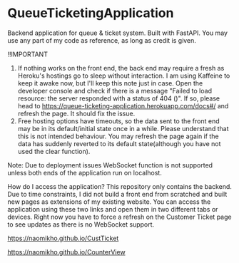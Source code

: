 # QueueTicketingApplication
Backend application for queue & ticket system. Built with FastAPI. 
You may use any part of my code as reference, as long as credit is given.

!!IMPORTANT
1. If nothing works on the front end, the back end may require a fresh as Heroku's hostings go to sleep without interaction. I am using Kaffeine to keep it awake now, but I'll keep this note just in case. Open the developer console and check if there is a message "Failed to load resource: the server responded with a status of 404 ()". If so, please head to https://queue-ticketing-application.herokuapp.com/docs#/ and refresh the page. It should fix the issue. 
2. Free hosting options have timeouts, so the data sent to the front end may be in its default/initial state once in a while. Please understand that this is not intended behaviour. You may refresh the page again if the data has suddenly reverted to its default state(although you have not used the clear function).

Note: Due to deployment issues WebSocket function is not supported unless both ends of the application run on localhost.

How do I access the application?
This repository only contains the backend. Due to time constraints, I did not build a front end from scratched and built new pages as extensions
of my existing website. You can access the application using these two links and open them in two different tabs or devices. Right now you have to force a refresh on the Customer Ticket page to see updates as there is no WebSocket support. 

https://naomikho.github.io/CustTicket

https://naomikho.github.io/CounterView
